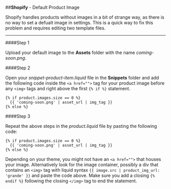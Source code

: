 ##**Shopify** - Default Product Image

Shopify handles products without images in a bit of strange way, as there is no way to set a defualt image in settings. This is a quick way to fix this problem and requires editing two template files.

---

####Step 1

Upload your default image to the **Assets** folder with the name *coming-soon.png*.

####Step 2

Open your *snippet-product-item.liquid* file in the **Snippets** folder and add the following code inside the `<a href="">` tag for your product image before any `<img>` tags and right above the first `{% if %}` statement.

```
{% if product.images.size == 0 %}
  {{ 'coming-soon.png' | asset_url | img_tag }}
{% else %}
```

####Step 3

Repeat the above steps in the *product.liquid* file by pasting the following code:

```
{% if product.images.size == 0 %}
  {{ 'coming-soon.png' | asset_url | img_tag }}
{% else %}
```

Depending on your theme, you might not have an `<a href="">` that houses your image. Alternatively look for the image container, possibly a div that contains an `<img>` tag with liquid syntax `{{ image.src | product_img_url: 'grande' }}` and paste the code above. Make sure you add a closing `{% endif %}` following the closing `</img>` tag to end the statement.